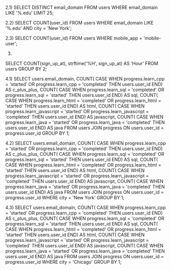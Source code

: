 2.1)
SELECT DISTINCT email_domain
FROM users
WHERE email_domain LIKE '%.edu'
LIMIT 25;

2.2)
SELECT COUNT(user_id)
FROM users
WHERE email_domain LIKE '%.edu' AND city = 'New York';

2.3)
SELECT COUNT(user_id)
FROM users
WHERE mobile_app = 'mobile-user';

3)
SELECT COUNT(sign_up_at),
 strftime('%H', sign_up_at) AS 'Hour'
FROM users
GROUP BY 2;

4.1)
SELECT users.email_domain,
 COUNT(
 CASE
 WHEN progress.learn_cpp = 'started' OR progress.learn_cpp = 'completed' THEN users.user_id
 END) AS c_plus_plus,
 COUNT(
 CASE
 WHEN progress.learn_sql = 'completed' OR progress.learn_sql = 'started' THEN users.user_id
 END) AS sql,
 COUNT(
 CASE
 WHEN progress.learn_html = 'completed' OR progress.learn_html = 'started' THEN users.user_id
 END) AS html,
 COUNT(
 CASE
 WHEN progress.learn_javascript = 'started' OR progress.learn_javascript = 'completed' THEN 
users.user_id
 END) AS javascript,
 COUNT(
 CASE
 WHEN progress.learn_java = 'started' OR progress.learn_java = 'completed' THEN users.user_id
 END) AS java
FROM users
JOIN progress
 ON users.user_id = progress.user_id
 GROUP BY 1;
 
4.2)
SELECT users.email_domain,
 COUNT(
 CASE
 WHEN progress.learn_cpp = 'started' OR progress.learn_cpp = 'completed' THEN users.user_id
 END) AS c_plus_plus,
 COUNT(
 CASE
 WHEN progress.learn_sql = 'completed' OR progress.learn_sql = 'started' THEN users.user_id
 END) AS sql,
 COUNT(
 CASE
 WHEN progress.learn_html = 'completed' OR progress.learn_html = 'started' THEN users.user_id
 END) AS html,
 COUNT(
 CASE
 WHEN progress.learn_javascript = 'started' OR progress.learn_javascript = 'completed' THEN 
users.user_id
 END) AS javascript,
 COUNT(
 CASE
 WHEN progress.learn_java = 'started' OR progress.learn_java = 'completed' THEN users.user_id
 END) AS java
FROM users
JOIN progress
 ON users.user_id = progress.user_id
 WHERE city = 'New York'
 GROUP BY 1;
 
4.3)
SELECT users.email_domain,
 COUNT(
 CASE
 WHEN progress.learn_cpp = 'started' OR progress.learn_cpp = 'completed' THEN users.user_id
 END) AS c_plus_plus,
 COUNT(
 CASE
 WHEN progress.learn_sql = 'completed' OR progress.learn_sql = 'started' THEN users.user_id
 END) AS sql,
 COUNT(
 CASE
 WHEN progress.learn_html = 'completed' OR progress.learn_html = 'started' THEN users.user_id
 END) AS html,
 COUNT(
 CASE
 WHEN progress.learn_javascript = 'started' OR progress.learn_javascript = 'completed' THEN 
users.user_id
 END) AS javascript,
 COUNT(
 CASE
 WHEN progress.learn_java = 'started' OR progress.learn_java = 'completed' THEN users.user_id
 END) AS java
FROM users
JOIN progress
 ON users.user_id = progress.user_id
 WHERE city = 'Chicago'
 GROUP BY 1;
